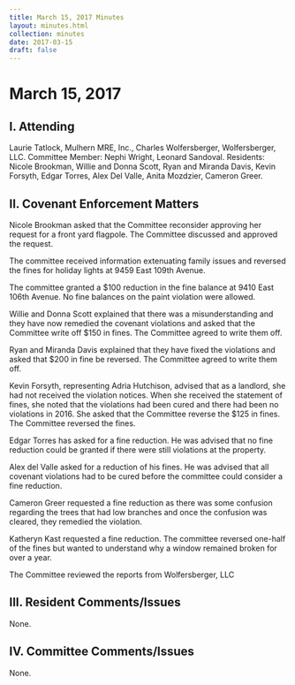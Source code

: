 ```yaml
---
title: March 15, 2017 Minutes
layout: minutes.html
collection: minutes
date: 2017-03-15
draft: false
---
```

# March 15, 2017

## I. Attending
Laurie Tatlock, Mulhern MRE, Inc., Charles Wolfersberger, Wolfersberger, LLC.  Committee Member: Nephi Wright, Leonard Sandoval.  Residents: Nicole Brookman, Willie and Donna Scott, Ryan and Miranda Davis, Kevin Forsyth, Edgar Torres, Alex Del Valle, Anita Mozdzier, Cameron Greer.

## II. Covenant Enforcement Matters
Nicole Brookman asked that the Committee reconsider approving her request for a front yard flagpole.  The Committee discussed and approved the request.

The committee received information extenuating family issues and reversed the fines for holiday lights at 9459 East 109th Avenue.

The committee granted a $100 reduction in the fine balance at 9410 East 106th Avenue.  No fine balances on the paint violation were allowed.

Willie and Donna Scott explained that there was a misunderstanding and they have now remedied the covenant violations and asked that the Committee write off $150 in fines.  The Committee agreed to write them off.

Ryan and Miranda Davis explained that they have fixed the violations and asked that $200 in fine be reversed.  The Committee agreed to write them off.

Kevin Forsyth, representing Adria Hutchison, advised that as a landlord, she had not received the violation notices.  When she received the statement of fines, she noted that the violations had been cured and there had been no violations in 2016.  She asked that the Committee reverse the $125 in fines.  The Committee reversed the fines.

Edgar Torres has asked for a fine reduction.  He was advised that no fine reduction could be granted if there were still violations at the property. 

Alex del Valle asked for a reduction of his fines.  He was advised that all covenant violations had to be cured before the committee could consider a fine reduction. 

Cameron Greer requested a fine reduction as there was some confusion regarding the trees that had low branches and once the confusion was cleared, they remedied the violation.

Katheryn Kast requested a fine reduction.  The committee reversed one-half of the fines but wanted to understand why a window remained broken for over a year.

The Committee reviewed the reports from Wolfersberger, LLC

## III. Resident Comments/Issues
None.

## IV. Committee Comments/Issues
None.

